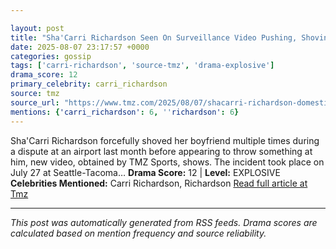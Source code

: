```yaml
---

layout: post
title: "Sha'Carri Richardson Seen On Surveillance Video Pushing, Shoving Boyfriend At Airport"
date: 2025-08-07 23:17:57 +0000
categories: gossip
tags: ['carri-richardson', 'source-tmz', 'drama-explosive']
drama_score: 12
primary_celebrity: carri_richardson
source: tmz
source_url: "https://www.tmz.com/2025/08/07/shacarri-richardson-domestic-violence-incident-surveillance-video/"
mentions: {'carri_richardson': 6, ''richardson': 6}
---
```


Sha'Carri Richardson forcefully shoved her boyfriend multiple times during a dispute at an airport last month before appearing to throw something at him, new video, obtained by TMZ Sports, shows. The incident took place on July 27 at Seattle-Tacoma… **Drama Score:** 12 | **Level:** EXPLOSIVE **Celebrities Mentioned:** Carri Richardson, Richardson [Read full article at Tmz](https://www.tmz.com/2025/08/07/shacarri-richardson-domestic-violence-incident-surveillance-video/)

---

*This post was automatically generated from RSS feeds. Drama scores are calculated based on mention frequency and source reliability.*
